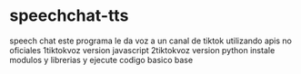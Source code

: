 # speechchat-tts
speech chat este programa le da voz a un canal de tiktok utilizando apis no oficiales 
1tiktokvoz version javascript
2tiktokvoz version python
instale modulos y librerias y ejecute
codigo basico base
